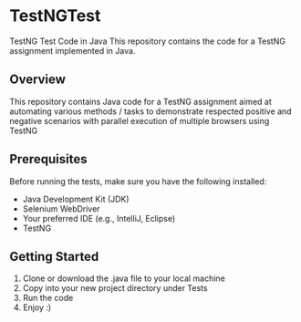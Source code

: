 # TestNGTest

TestNG Test Code in Java
This repository contains the code for a TestNG assignment implemented in Java. 

## Overview
This repository contains Java code for a TestNG assignment aimed at automating various methods / tasks to demonstrate respected positive and negative scenarios with parallel execution of multiple browsers using TestNG

## Prerequisites
Before running the tests, make sure you have the following installed:
- Java Development Kit (JDK)
- Selenium WebDriver
- Your preferred IDE (e.g., IntelliJ, Eclipse)
- TestNG

## Getting Started
1. Clone or download the .java file to your local machine
2. Copy into your new project directory under Tests
3. Run the code
4. Enjoy :)
